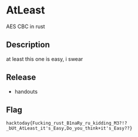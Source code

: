 # AtLeast

AES CBC in rust

## Description
at least this one is easy, i swear

## Release

- handouts

## Flag
`hacktoday{Fucking_rust_B1naRy_ru_kidding_M3?!?_bUt_AtLeast_it's_Easy,Do_you_think+it's_Easy??}`
